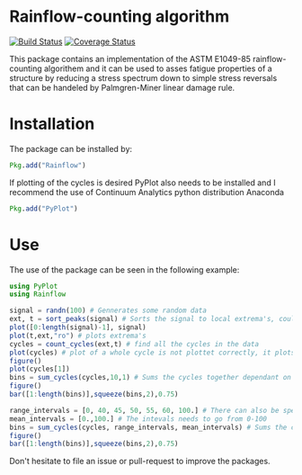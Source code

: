 # Rainflow-counting algorithm
[![Build Status](https://travis-ci.org/dhoegh/Rainflow.jl.svg?branch=master)](https://travis-ci.org/dhoegh/Rainflow.jl) [![Coverage Status](https://img.shields.io/coveralls/dhoegh/Rainflow.jl.svg)](https://coveralls.io/r/dhoegh/Rainflow.jl)

This package contains an implementation of the ASTM E1049-85 rainflow-counting algorithem and it can be used to asses fatigue properties of a structure by reducing a stress spectrum down to simple stress reversals that can be handeled by Palmgren-Miner linear damage rule.
# Installation

The package can be installed by:
```julia
Pkg.add("Rainflow")
```
If plotting of the cycles is desired PyPlot also needs to be installed and I recommend the use of Continuum Analytics python distribution Anaconda
```julia
Pkg.add("PyPlot")
```
# Use
The use of the package can be seen in the following example:
```Julia
using PyPlot
using Rainflow

signal = randn(100) # Gennerates some random data
ext, t = sort_peaks(signal) # Sorts the signal to local extrema's, could optional take a time vector
plot([0:length(signal)-1], signal)
plot(t,ext,"ro") # plots extrema's
cycles = count_cycles(ext,t) # find all the cycles in the data
plot(cycles) # plot of a whole cycle is not plottet correctly, it plots a cylce from the starting point to where the value that defines the range occur.
figure()
plot(cycles[1])
bins = sum_cycles(cycles,10,1) # Sums the cycles together dependant on intervals, here there is 10 range interval and one mean interval
figure()
bar([1:length(bins)],squeeze(bins,2),0.75)

range_intervals = [0, 40, 45, 50, 55, 60, 100.] # There can also be specified user defined intervals
mean_intervals = [0.,100.] # The intevals needs to go from 0-100
bins = sum_cycles(cycles, range_intervals, mean_intervals) # Sums the cycles in the given intervals
figure()
bar([1:length(bins)],squeeze(bins,2),0.75)
```
Don't hesitate to file an issue or pull-request to improve the packages.
